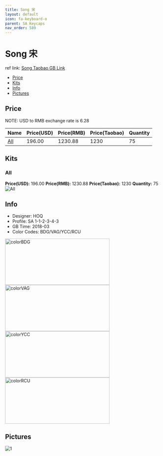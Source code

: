 ```yaml
---
title: Song 宋
layout: default
icon: fa-keyboard-o
parent: SA Keycaps
nav_order: 589
---
```


# Song 宋

ref link: [Song Taobao GB Link](https://item.taobao.com/item.htm?id=566276128384)

* [Price](#price)
* [Kits](#kits)
* [Info](#info)
* [Pictures](#pictures)


## Price  
NOTE: USD to RMB exchange rate is 6.28

| Name          | Price(USD)    |  Price(RMB) |  Price(Taobao) | Quantity |
| ------------- | ------------- |  ---------- |  --------- | -------- |
|[All](#all)|196.00|1230.88|1230|75|


## Kits
### All
**Price(USD):** 196.00    **Price(RMB):** 1230.88    **Price(Taobao):** 1230    **Quantity:** 75
<img src="{{ 'assets/images/sa-keycaps/song/kits_pics/all.jpg' | relative_url }}" alt="All" class="image featured">


## Info
* Designer: HOQ
* Profile: SA 1-1-2-3-4-3
* GB Time: 2018-03
* Color Codes: BDG/VAG/YCC/RCU  
<img src="{{ 'assets/images/sa-keycaps/SP_ColorCodes/abs/SP_Abs_ColorCodes_BDG.png' | relative_url }}" alt="colorBDG" height="150" width="340">
<img src="{{ 'assets/images/sa-keycaps/SP_ColorCodes/abs/SP_Abs_ColorCodes_VAG.png' | relative_url }}" alt="colorVAG" height="150" width="340">
<img src="{{ 'assets/images/sa-keycaps/SP_ColorCodes/abs/SP_Abs_ColorCodes_YCC.png' | relative_url }}" alt="colorYCC" height="150" width="340">
<img src="{{ 'assets/images/sa-keycaps/SP_ColorCodes/abs/SP_Abs_ColorCodes_RCU.png' | relative_url }}" alt="colorRCU" height="150" width="340">


## Pictures
<img src="{{ 'assets/images/sa-keycaps/song/rendering_pics/1.jpg' | relative_url }}" alt="1" class="image featured">
